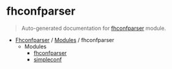# fhconfparser

> Auto-generated documentation for [fhconfparser](../../fhconfparser/__init__.py) module.

- [Fhconfparser](../README.md#fhconfparser-index) / [Modules](../README.md#fhconfparser-modules) / fhconfparser
    - Modules
        - [fhconfparser](fhconfparser.md#fhconfparser)
        - [simpleconf](simpleconf.md#simpleconf)
